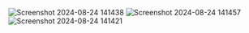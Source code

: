 ![Screenshot 2024-08-24 141438](https://github.com/user-attachments/assets/4ab0b32e-8648-4cb9-9622-ed85521382a5)
![Screenshot 2024-08-24 141457](https://github.com/user-attachments/assets/0e752c1a-8030-40bf-9e59-dcb5dd4b31a8)
![Screenshot 2024-08-24 141421](https://github.com/user-attachments/assets/a637db5c-0e3d-40e9-86b0-a5edf2a54257)
